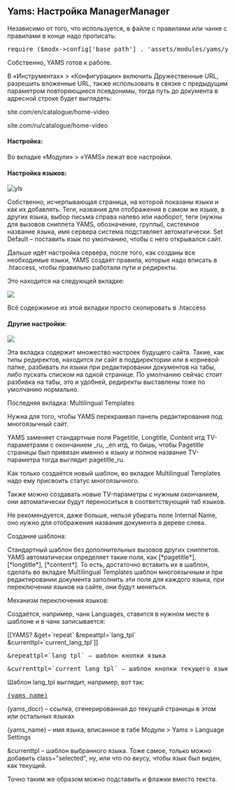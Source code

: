 
<meta http-equiv="Content-Type" content="text/html; charset=utf-8">
<h2>Yams: Настройка ManagerManager</h2>

<p>Независимо от того, что используется, в файле с правилами или чанке с правилами в конце надо прописать:</p>
<pre class="brush: php;">require ($modx->config['base_path'] . 'assets/modules/yams/yams.mm_rules.inc.php' );</pre>
<p>Собственно, YAMS готов к работе.</p>
<p>В «Инструментах» > «Конфигурации» включить Дружественные URL, разрешить вложенные URL, также использовать в связке с предыдущим параметром повторяющиеся псевдонимы, тогда путь до документа в адресной строке будет выглядеть:</p>
<p>site.com/en/catalogue/home-video</p>
<p>site.com/ru/catalogue/home-video</p>
<h4>Настройка:</h4>
<p>Во вкладке «Модули» > «YAMS» лежат все настройки.</p>
<h4>Настройка языков:</h4>
<p><img title="yls" src="assets/files/yams/yls1.jpg.html"></p>
<p>Собственно, исчерпывающая страница, на которой показаны языки и как их добавлять. Теги, названия для отображения в самом же языке, в других языка, выбор письма справа налево или наоборот, теги (нужны для вызовов сниппета YAMS, обозначение, группы), системное название языка, имя сервера система подставляет автоматически. Set Default – поставить язык по умолчанию, чтобы с него открывался сайт.</p>
<p>Дальше идёт настройка сервера, после того, как созданы все необходимые языки, YAMS создаёт правила, которые надо вписать в .htaccess, чтобы правильно работали пути и редиректы.</p>
<p>Это находится на следующей вкладке:</p>
<p><img src="assets/files/yams/ysc.jpg.html"></p>
<p>Всё содержимое из этой вкладки просто скопировать в .htaccess</p>
<h4>Другие настройки:</h4>
<p><img src="assets/files/yams/yop.jpg.html"></p>
<p>Эта вкладка содержит множество настроек будущего сайта. Такие, как типы редиректов, находится ли сайт в поддиректории или в корневой папке, разбивать ли языки при редактировании документов на табы, либо пускать списком на одной странице. По умолчанию сейчас стоит разбивка на табы, это и удобней, редиректы выставлены тоже по умолчанию нормально.</p>
<p>Последняя вкладка: Multilingual Templates</p>
<p>Нужна для того, чтобы YAMS перекраивал панель редактирования под многоязычный сайт.</p>
<p>YAMS заменяет стандартные поля Pagetitle, Longtitle, Content итд TV-параметрами с окончанием _ru, _en итд, то бишь, чтобы Pagetitle страницы был привязан именно к языку и полное название TV-параметра тогда выглядит pagetitle_ru.</p>
<p>Как только создаётся новый шаблон, во вкладке Multilingual Templates надо ему присвоить статус многоязычного.</p>
<p>Также можно создавать новые TV-параметры с нужным окончанием, они автоматически будут переноситься в соответствующий таб языков.</p>
<p>Не рекомендуется, даже больше, нельзя убирать поле Internal Name, оно нужно для отображения названия документа в дереве слева.</p>
<p>Создание шаблона:</p>
<p>Стандартный шаблон без дополнительных вызовов других сниппетов. YAMS автоматически определяет такие поля, как [*pagetitle*], [*longtitle*], [*content*]. То есть, достаточно вставить их в шаблон, сделать во вкладке Multilingual Templates шаблон многоязычным и при редактировании документа заполнить эти поля для каждого языка, при переключении языков на сайте, они будут меняться.</p>
<p>Механизм переключения языков:</p>
<p>Создаётся, например, чанк Languages, ставится в нужном месте в шаблоне и в чанк записывается:</p>
<p>[[YAMS? &get=`repeat` &repeattpl=`lang_tpl` &amp;currenttpl=`current_lang_tpl`]]</p>
<pre class="brush: html;">&repeattpl=`lang_tpl` – шаблон кнопки языка</pre>
<pre class="brush: html;">&amp;currenttpl=`current_lang_tpl` – шаблон кнопки текущего языка</pre>
<p>Шаблон lang_tpl выглядит, например, вот так:</p>
<pre class="brush: html;"><a href="(yams_docr).html" rel="nofollow">(yams_name)</a></pre>
<p>(yams_docr) – ссылка, сгенерированная до текущей страницы в этом или остальных языках</p>
<p>(yams_name) – имя языка, вписанное в табе Модули > Yams > Language Settings</p>
<p>&amp;currenttpl – шаблон выбранного языка. Тоже самое, только можно добавить class="selected", ну, или что по вкусу, чтобы язык был виден, как текущий.</p>
<p>Точно таким же образом можно подставить и флажки вместо текста.</p>